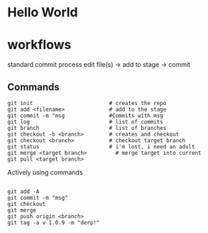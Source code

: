 # Hello World

# workflows

standard commit process
edit file(s) -> add to stage -> commit

## Commands

```
git init                        # creates the repo
git add <filename>              # add to the stage
git commit -m "msg              #Commits with msg
git log                         # list of commits
git branch                      # list of branches
git checkout -b <branch>        # creates and checkout
git checkout <branch>           # checkout target branch
git status                      # i'm lost, i need an adult 
git merge <target branch>         # merge target into current
git pull <target branch>
```

Actively using commands
```

git add -A
git commit -m "msg"
git checkout
git merge
git push origin <branch>
git tag -a v 1.0.9 -m "derp!"
```